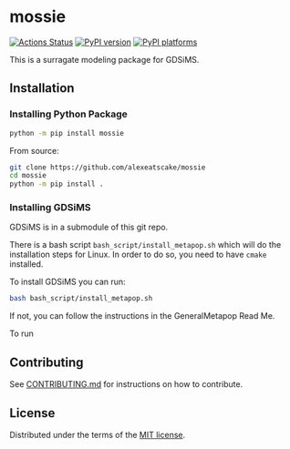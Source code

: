 # mossie

[![Actions Status][actions-badge]][actions-link]
[![PyPI version][pypi-version]][pypi-link]
[![PyPI platforms][pypi-platforms]][pypi-link]

This is a surragate modeling package for GDSiMS.

## Installation

### Installing Python Package

```bash
python -m pip install mossie
```

From source:
```bash
git clone https://github.com/alexeatscake/mossie
cd mossie
python -m pip install .
```


### Installing GDSiMS

GDSiMS is in a submodule of this git repo.

There is a bash script `bash_script/install_metapop.sh` which will do the installation steps for Linux.
In order to do so, you need to have `cmake` installed.

To install GDSiMS you can run:
```bash
bash bash_script/install_metapop.sh
```

If not, you can follow the instructions in the GeneralMetapop Read Me.

To run

## Contributing

See [CONTRIBUTING.md](CONTRIBUTING.md) for instructions on how to contribute.

## License

Distributed under the terms of the [MIT license](LICENSE).


<!-- prettier-ignore-start -->
[actions-badge]:            https://github.com/alexeatscake/mossie/workflows/CI/badge.svg
[actions-link]:             https://github.com/alexeatscake/mossie/actions
[pypi-link]:                https://pypi.org/project/mossie/
[pypi-platforms]:           https://img.shields.io/pypi/pyversions/mossie
[pypi-version]:             https://img.shields.io/pypi/v/mossie
<!-- prettier-ignore-end -->
